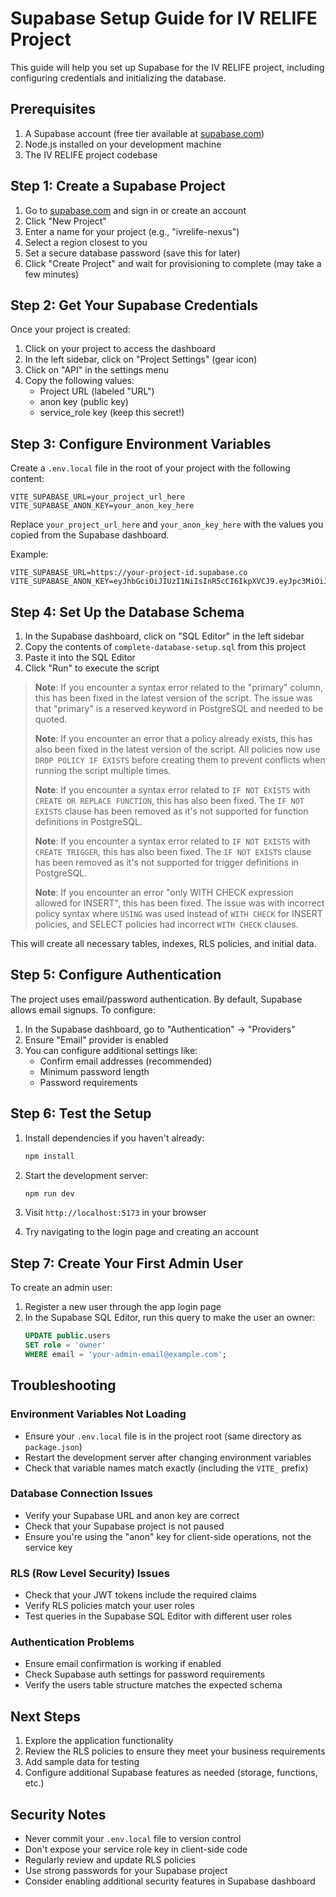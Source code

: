 # Supabase Setup Guide for IV RELIFE Project

This guide will help you set up Supabase for the IV RELIFE project, including configuring credentials and initializing the database.

## Prerequisites

1. A Supabase account (free tier available at [supabase.com](https://supabase.com))
2. Node.js installed on your development machine
3. The IV RELIFE project codebase

## Step 1: Create a Supabase Project

1. Go to [supabase.com](https://supabase.com) and sign in or create an account
2. Click "New Project"
3. Enter a name for your project (e.g., "ivrelife-nexus")
4. Select a region closest to you
5. Set a secure database password (save this for later)
6. Click "Create Project" and wait for provisioning to complete (may take a few minutes)

## Step 2: Get Your Supabase Credentials

Once your project is created:

1. Click on your project to access the dashboard
2. In the left sidebar, click on "Project Settings" (gear icon)
3. Click on "API" in the settings menu
4. Copy the following values:
   - Project URL (labeled "URL")
   - anon key (public key)
   - service_role key (keep this secret!)

## Step 3: Configure Environment Variables

Create a `.env.local` file in the root of your project with the following content:

```env
VITE_SUPABASE_URL=your_project_url_here
VITE_SUPABASE_ANON_KEY=your_anon_key_here
```

Replace `your_project_url_here` and `your_anon_key_here` with the values you copied from the Supabase dashboard.

Example:
```env
VITE_SUPABASE_URL=https://your-project-id.supabase.co
VITE_SUPABASE_ANON_KEY=eyJhbGciOiJIUzI1NiIsInR5cCI6IkpXVCJ9.eyJpc3MiOiJzdXBhYmFzZSIsInJlZiI6InlvdXItcHJvamVjdC1pZCIsInJvbGUiOiJhbm9uIiwiaWF0IjoxNTE2MjM5MDIyLCJleHAiOjE4MzE4MjMwMjJ9.XXXXXXXXXXXXXXXXXXXXXXXXXXXXXXXXXXXXXXXXXXX
```

## Step 4: Set Up the Database Schema

1. In the Supabase dashboard, click on "SQL Editor" in the left sidebar
2. Copy the contents of `complete-database-setup.sql` from this project
3. Paste it into the SQL Editor
4. Click "Run" to execute the script

> **Note**: If you encounter a syntax error related to the "primary" column, this has been fixed in the latest version of the script. The issue was that "primary" is a reserved keyword in PostgreSQL and needed to be quoted.
>
> **Note**: If you encounter an error that a policy already exists, this has also been fixed in the latest version of the script. All policies now use `DROP POLICY IF EXISTS` before creating them to prevent conflicts when running the script multiple times.
>
> **Note**: If you encounter a syntax error related to `IF NOT EXISTS` with `CREATE OR REPLACE FUNCTION`, this has also been fixed. The `IF NOT EXISTS` clause has been removed as it's not supported for function definitions in PostgreSQL.
>
> **Note**: If you encounter a syntax error related to `IF NOT EXISTS` with `CREATE TRIGGER`, this has also been fixed. The `IF NOT EXISTS` clause has been removed as it's not supported for trigger definitions in PostgreSQL.
>
> **Note**: If you encounter an error "only WITH CHECK expression allowed for INSERT", this has been fixed. The issue was with incorrect policy syntax where `USING` was used instead of `WITH CHECK` for INSERT policies, and SELECT policies had incorrect `WITH CHECK` clauses.

This will create all necessary tables, indexes, RLS policies, and initial data.

## Step 5: Configure Authentication

The project uses email/password authentication. By default, Supabase allows email signups. To configure:

1. In the Supabase dashboard, go to "Authentication" → "Providers"
2. Ensure "Email" provider is enabled
3. You can configure additional settings like:
   - Confirm email addresses (recommended)
   - Minimum password length
   - Password requirements

## Step 6: Test the Setup

1. Install dependencies if you haven't already:
   ```bash
   npm install
   ```

2. Start the development server:
   ```bash
   npm run dev
   ```

3. Visit `http://localhost:5173` in your browser
4. Try navigating to the login page and creating an account

## Step 7: Create Your First Admin User

To create an admin user:

1. Register a new user through the app login page
2. In the Supabase SQL Editor, run this query to make the user an owner:
   ```sql
   UPDATE public.users 
   SET role = 'owner' 
   WHERE email = 'your-admin-email@example.com';
   ```

## Troubleshooting

### Environment Variables Not Loading
- Ensure your `.env.local` file is in the project root (same directory as `package.json`)
- Restart the development server after changing environment variables
- Check that variable names match exactly (including the `VITE_` prefix)

### Database Connection Issues
- Verify your Supabase URL and anon key are correct
- Check that your Supabase project is not paused
- Ensure you're using the "anon" key for client-side operations, not the service key

### RLS (Row Level Security) Issues
- Check that your JWT tokens include the required claims
- Verify RLS policies match your user roles
- Test queries in the Supabase SQL Editor with different user roles

### Authentication Problems
- Ensure email confirmation is working if enabled
- Check Supabase auth settings for password requirements
- Verify the users table structure matches the expected schema

## Next Steps

1. Explore the application functionality
2. Review the RLS policies to ensure they meet your business requirements
3. Add sample data for testing
4. Configure additional Supabase features as needed (storage, functions, etc.)

## Security Notes

- Never commit your `.env.local` file to version control
- Don't expose your service role key in client-side code
- Regularly review and update RLS policies
- Use strong passwords for your Supabase project
- Consider enabling additional security features in Supabase dashboard